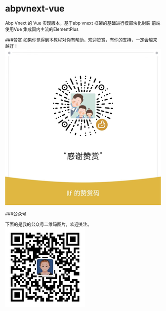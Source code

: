 # abpvnext-vue
Abp Vnext 的 Vue 实现版本，基于abp vnext 框架的基础进行模部块化封装  前端使用Vue 集成国内主流的ElementPlus



###赞赏
如果你觉得到本教程对你有帮助，欢迎赞赏，有你的支持，一定会越来越好！
![请叫我卤菜赞赏码](assets/imgs/赞赏码.jpg)


###公众号

下面的是我的公众号二维码图片，欢迎关注。
![图注:请叫我卤菜公众号](assets/imgs/公众号.png) 
  

